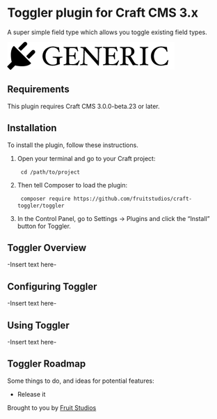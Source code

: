 # Toggler plugin for Craft CMS 3.x

A super simple field type which allows you toggle existing field types.

![Screenshot](resources/img/plugin-logo.png)

## Requirements

This plugin requires Craft CMS 3.0.0-beta.23 or later.

## Installation

To install the plugin, follow these instructions.

1. Open your terminal and go to your Craft project:

        cd /path/to/project

2. Then tell Composer to load the plugin:

        composer require https://github.com/fruitstudios/craft-toggler/toggler

3. In the Control Panel, go to Settings → Plugins and click the “Install” button for Toggler.

## Toggler Overview

-Insert text here-

## Configuring Toggler

-Insert text here-

## Using Toggler

-Insert text here-

## Toggler Roadmap

Some things to do, and ideas for potential features:

* Release it

Brought to you by [Fruit Studios](https://fruitstudios.co.uk)
